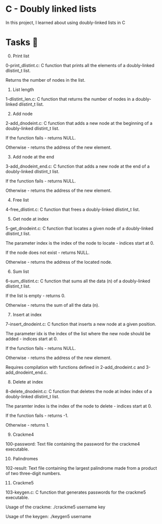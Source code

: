 # C - Doubly linked lists

In this project, I learned about using doubly-linked lists in C



# Tasks 📃



0. Print list

0-print_dlistint.c: C function that prints all the elements of a doubly-linked dlistint_t list.

Returns the number of nodes in the list.



1. List length

1-dlistint_len.c: C function that returns the number of nodes in a doubly-linked dlistint_t list.



2. Add node

2-add_dnodeint.c: C function that adds a new node at the beginning of a doubly-linked dlistint_t list.

If the function fails - returns NULL.

Otherwise - returns the address of the new element.



3. Add node at the end

3-add_dnodeint_end.c: C function that adds a new node at the end of a doubly-linked dlistint_t list.

If the function fails - returns NULL.

Otherwise - returns the address of the new element.



4. Free list

4-free_dlistint.c: C function that frees a doubly-linked dlistint_t list.



5. Get node at index

5-get_dnodeint.c: C function that locates a given node of a doubly-linked dlistint_t list.

The parameter index is the index of the node to locate - indices start at 0.

If the node does not exist - returns NULL.

Otherwise - returns the address of the located node.



6. Sum list

6-sum_dlistint.c: C function that sums all the data (n) of a doubly-linked dlistint_t list.

If the list is empty - returns 0.

Otherwise - returns the sum of all the data (n).



7. Insert at index

7-insert_dnodeint.c: C function that inserts a new node at a given position.

The parameter idx is the index of the list where the new node should be added - indices start at 0.

If the function fails - returns NULL.

Otherwise - returns the address of the new element.

Requires compilation with functions defined in 2-add_dnodeint.c and 3-add_dnodeint_end.c.



8. Delete at index

8-delete_dnodeint.c: C function that deletes the node at index index of a doubly-linked dlistint_t list.

The paramter index is the index of the node to delete - indices start at 0.

If the function fails - returns -1.

Otherwise - returns 1.



9. Crackme4

100-password: Text file containing the password for the crackme4 executable.



10. Palindromes

102-result: Text file containing the largest palindrome made from a product of two three-digit numbers.



11. Crackme5

103-keygen.c: C function that generates passwords for the crackme5 executable.

Usage of the crackme: ./crackme5 username key

Usage of the keygen: ./keygen5 username
